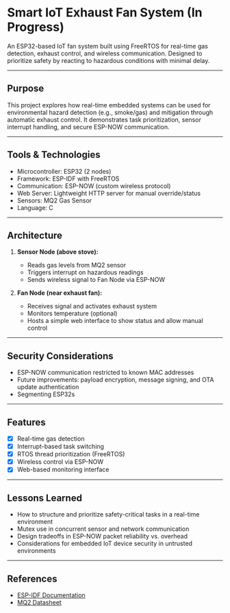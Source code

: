 # Smart IoT Exhaust Fan System (In Progress)

An ESP32-based IoT fan system built using FreeRTOS for real-time gas detection, exhaust control, and wireless communication. Designed to prioritize safety by reacting to hazardous conditions with minimal delay.

---

## Purpose

This project explores how real-time embedded systems can be used for environmental hazard detection (e.g., smoke/gas) and mitigation through automatic exhaust control. It demonstrates task prioritization, sensor interrupt handling, and secure ESP-NOW communication.

---

## Tools & Technologies

- Microcontroller: ESP32 (2 nodes)
- Framework: ESP-IDF with FreeRTOS
- Communication: ESP-NOW (custom wireless protocol)
- Web Server: Lightweight HTTP server for manual override/status
- Sensors: MQ2 Gas Sensor
- Language: C

---

## Architecture

1. **Sensor Node (above stove):**
   - Reads gas levels from MQ2 sensor
   - Triggers interrupt on hazardous readings
   - Sends wireless signal to Fan Node via ESP-NOW

2. **Fan Node (near exhaust fan):**
   - Receives signal and activates exhaust system
   - Monitors temperature (optional)
   - Hosts a simple web interface to show status and allow manual control

---

## Security Considerations

- ESP-NOW communication restricted to known MAC addresses
- Future improvements: payload encryption, message signing, and OTA update authentication
- Segmenting ESP32s

---

## Features

- [x] Real-time gas detection
- [x] Interrupt-based task switching
- [x] RTOS thread prioritization (FreeRTOS)
- [x] Wireless control via ESP-NOW
- [x] Web-based monitoring interface

---

## Lessons Learned

- How to structure and prioritize safety-critical tasks in a real-time environment
- Mutex use in concurrent sensor and network communication
- Design tradeoffs in ESP-NOW packet reliability vs. overhead
- Considerations for embedded IoT device security in untrusted environments

---

## References

- [ESP-IDF Documentation](https://docs.espressif.com/projects/esp-idf/en/latest/esp32/)
- [MQ2 Datasheet](https://components101.com/sensors/mq2-gas-sensor)
